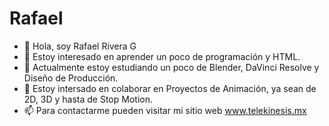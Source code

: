 # Rafael
- 👋 Hola, soy Rafael Rivera G
- 👀 Estoy interesado en aprender un poco de programación y HTML.
- 🌱 Actualmente estoy estudiando un poco de Blender,  DaVinci Resolve y Diseño de Producción.
- 💞️ Estoy intersado en colaborar en Proyectos de Animación, ya sean de 2D, 3D y hasta de Stop Motion.
- 📫 Para contactarme pueden visitar mi sitio web www.telekinesis.mx
   

<!---
Rigara/Rigara is a ✨ special ✨ repository because its `README.md` (this file) appears on your GitHub profile.
You can click the Preview link to take a look at your changes.
--->
